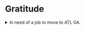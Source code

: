 # Gratitude

<details>
  <summary> In need of a job to move to ATL GA. </summary>
      * MM/DD/YYYY: An employer casually mentioned that they have an ATL office and that it may be an option.  

      * MM/DD/YYYY: I decided to....
      
      * MM/DD/YYYY: Espaillats decided to move to ATL GA.  
</details>

<!-- <details>
  <summary> In need of a job to move to ATL GA. </summary>
  <blockquote>

  <details>

  <summary> bin </summary>
  
  <blockquote>

  <details><summary> nest1 </summary>
  <blockquote>

  ```sh
  a
  b
  c
  ```
  
  </blockquote>
  </details>
  
  <details><summary> nest2 </summary><blockquote>

  a
  b
  c
  </blockquote></details>


</blockquote>
</details> -->
